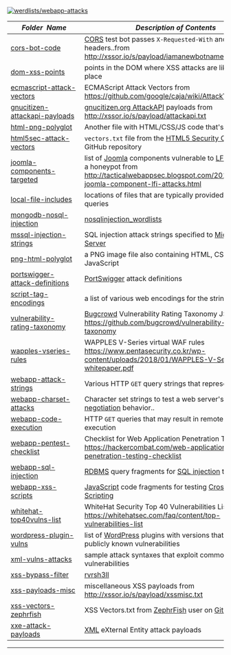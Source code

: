 [![werdlists/webapp-attacks](https://img.shields.io/badge/werdlists-webapp_attacks-purple.svg?logo=github&style=popout&longCache=true)](# "werdlists/webapp-attacks")

|&nbsp;&nbsp;&nbsp;&nbsp;&nbsp;&nbsp;_Folder&nbsp;&nbsp;Name_&nbsp;&nbsp;&nbsp;&nbsp;&nbsp;&nbsp;| _Description of Contents_
|:--------------------|--------------------------------------------------------------------------------------------------------------------------------------------------------
| [cors-bot-code](cors-bot-code.txt) |  [CORS](https://w3.org/TR/cors/ "Cross Origin Resource Sharing") test bot passes `X-Requested-With` and `X-Request` headers..from <http://xssor.io/s/payload/iamanewbotnamedcorsbot.txt> 
| [dom-xss-points](dom-xss-points.txt) | points in the DOM where XSS attacks are likely to take place
| [ecmascript-attack-vectors](ecmascript-attack-vectors.txt) | ECMAScript Attack Vectors from <https://github.com/google/caja/wiki/AttackVectors>  
| [gnucitizen-attackapi-payloads](gnucitizen-attackapi-payloads.txt) |  [gnucitizen.org AttackAPI](http://www.gnucitizen.org/blog/attackapi/ "ATTACKAPI") payloads from <http://xssor.io/s/payload/attackapi.txt> 
| [html-png-polyglot](html-png-polyglot.html) |  Another file with HTML/CSS/JS code that's also a PNG 
| [html5sec-attack-vectors](html5sec-attack-vectors.txt) | `vectors.txt` file from the [HTML5 Security Cheatsheet](https://github.com/cure53/H5SC) GitHub repository
| [joomla-components-targeted](joomla-components-targeted.txt) | list of [Joomla](https://www.joomla.com) components vulnerable to [LFI](https://wikipedia.org/wiki/File_inclusion_vulnerability "File inclusion vulnerability") targeted on a honeypot from <http://tacticalwebappsec.blogspot.com/2011/11/mass-joomla-component-lfi-attacks.html> 
| [local-file-includes](local-file-includes.txt) | locations of files that are typically provided in [LFI](https://wikipedia.org/wiki/File_inclusion_vulnerability#Local_File_Inclusion) attack queries  
| [mongodb-nosql-injection](mongodb-nosql-injection.txt) | [nosqlinjection_wordlists](https://github.com/cr0hn/nosqlinjection_wordlists) 
| [mssql-injection-strings](mssql-injection-strings.txt) | SQL injection attack strings specified to [Microsoft SQL Server](https://microsoft.com/sql-server)  
| [png-html-polyglot](png-html-polyglot.html) |  a PNG image file also containing HTML, CSS and JavaScript 
| [portswigger-attack-definitions](portswigger-attack-definitions.txt) |  [PortSwigger](https://portswigger.net) attack definitions
| [script-tag-encodings](script-tag-encodings.txt) | a list of various web encodings for the string `<script>`  
| [vulnerability-rating-taxonomy](vulnerability-rating-taxonomy.json)  |  [Bugcrowd](https://bugcrowd.com) Vulnerability Rating Taxonomy JSON via <https://github.com/bugcrowd/vulnerability-rating-taxonomy>  
| [wapples-vseries-rules](wapples-vseries-rules.txt) | WAPPLES V-Series virtual WAF rules <https://www.pentasecurity.co.kr/wp-content/uploads/2018/01/WAPPLES-V-Series-whitepaper.pdf> 
| [webapp-attack-strings](webapp-attack-strings.txt) | Various HTTP `GET` query strings that represent attacks 
| [webapp-charset-attacks](webapp-charset-attacks.txt) | Character set strings to test a web server's [content negotiation](https://developer.mozilla.org/en-US/docs/Web/HTTP/Content_negotiation) behavior.. 
| [webapp-code-execution](webapp-code-execution.txt) | HTTP `GET` queries that may result in remote code execution 
| [webapp-pentest-checklist](webapp-pentest-checklist.md) | Checklist for Web Application Penetration Testing <https://hackercombat.com/web-application-penetration-testing-checklist> 
| [webapp-sql-injection](webapp-sql-injection.txt) | [RDBMS](https://wikipedia.org/wiki/Relational_database_management_system) query fragments for [SQL injection](https://www.owasp.org/index.php/SQL_Injection) testing 
| [webapp-xss-scripts](webapp-xss-scripts.txt) | [JavaScript](https://wikipedia.org/wiki/JavaScript) code fragments for testing [Cross-Site Scripting](https://www.owasp.org/index.php/Cross-site_Scripting_%28XSS%29) 
| [whitehat-top40vulns-list](whitehat-top40vulns-list.txt) | WhiteHat Security Top 40 Vulnerabilities List via <https://whitehatsec.com/faq/content/top-vulnerabilities-list>  
| [wordpress-plugin-vulns](wordpress-plugin-vulns.yml) | list of [WordPress](https://www.wordpress.com) plugins with versions that have publicly known vulnerabilities 
| [xml-vulns-attacks](xml-vulns-attacks.md) | sample attack syntaxes that exploit common XML vulnerabilities 
| [xss-bypass-filter](xss-bypass-filter.txt) | [rvrsh3ll](https://gist.github.com/rvrsh3ll/09a8b933291f9f98e8ec "xxsfilterbypass.lst") 
| [xss-payloads-misc](xss-payloads-misc.txt) | miscellaneous XSS payloads from <http://xssor.io/s/payload/xssmisc.txt> 
| [xss-vectors-zephrfish](xss-vectors-zephrfish.txt) | XSS Vectors.txt from [ZephrFish](https://blog.zsec.uk/) user on [GitHub](https://github.com/zephrfish) 
| [xxe-attack-payloads](xxe-attack-payloads.txt) | [XML](https://wikipedia.org/wiki/XML) eXternal Entity attack payloads 

* * *

